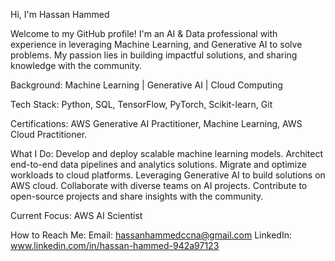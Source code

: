 Hi, I'm Hassan Hammed

Welcome to my GitHub profile! I'm an AI & Data professional with experience in leveraging Machine Learning, and Generative AI to solve problems. My passion lies in building impactful solutions, and sharing knowledge with the community.

Background:
Machine Learning | Generative AI | Cloud Computing

Tech Stack:
Python, SQL, TensorFlow, PyTorch, Scikit-learn, Git

Certifications:
AWS Generative AI Practitioner, Machine Learning, AWS Cloud Practitioner.

What I Do:
Develop and deploy scalable machine learning models.
Architect end-to-end data pipelines and analytics solutions.
Migrate and optimize workloads to cloud platforms.
Leveraging Generative AI to build solutions on AWS cloud.
Collaborate with diverse teams on AI projects.
Contribute to open-source projects and share insights with the community.

Current Focus:
AWS AI Scientist

How to Reach Me:
Email: hassanhammedccna@gmail.com
LinkedIn: www.linkedin.com/in/hassan-hammed-942a97123

